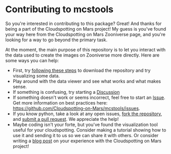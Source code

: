 # Contributing to mcstools

So you're interested in contributing to this package? Great!
And thanks for being a part of the Cloudspotting on Mars project!
My guess is you've found your way here from the Cloudspotting on Mars Zooniverse page, and you're looking for a way to go beyond the primary task.

At the moment, the main purpose of this repository is to let you interact with the data used to create the images on Zooniverse more directly.
Here are some ways you can help:
- First, try [following these steps](README.md) to download the repository and try visualizing some data.
- Play around with the data viewer and see what works and what makes sense. 
- If something is confusing, try starting a [Discussion](https://github.com/orgs/Cloudspotting-on-Mars/discussions)
- If something doesn't work or seems incorrect, feel free to start an [Issue](https://github.com/Cloudspotting-on-Mars/mcstools/issues). Get more information on best practices here: https://github.com/Cloudspotting-on-Mars/mcstools/issues.
- If you know python, take a look at any open issues, [fork the repository](https://docs.github.com/en/get-started/quickstart/fork-a-repo), and [submit a pull request](https://docs.github.com/en/pull-requests/collaborating-with-pull-requests/proposing-changes-to-your-work-with-pull-requests/creating-a-pull-request-from-a-fork). We appreciate the help!
- Maybe coding isn't your forte, but you've found the visualization tool useful for your cloudspotting. Consider making a tutorial showing how to use it and sending it to us so we can share it with others. Or consider writing a [blog post](https://cloudspotting-on-mars.github.io) on your experience with the Cloudspotting on Mars project! 

